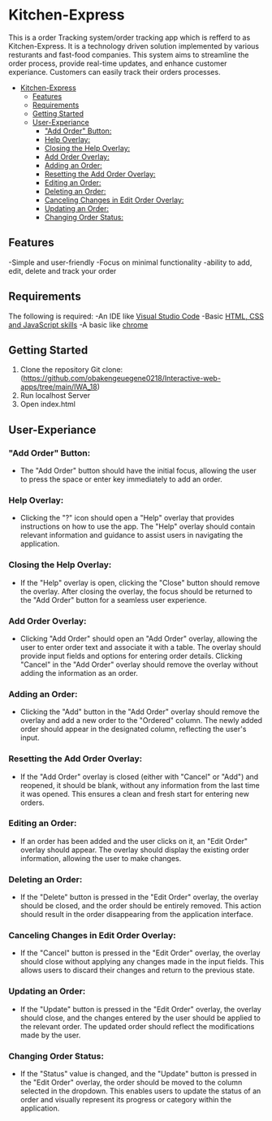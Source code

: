 # Kitchen-Express
This is a order Tracking system/order tracking app which is refferd to as Kitchen-Express. It is a technology driven solution implemented by various resturants and fast-food companies. This system aims to streamline the order process, provide real-time updates, and enhance customer experiance. Customers can easily track their orders processes.
- [Kitchen-Express](#kitchen-express)
  - [Features](#features)
  - [Requirements](#requirements)
  - [Getting Started](#getting-started)
  - [User-Experiance](#user-experiance)
    - ["Add Order" Button:](#add-order-button)
    - [Help Overlay:](#help-overlay)
    - [Closing the Help Overlay:](#closing-the-help-overlay)
    - [Add Order Overlay:](#add-order-overlay)
    - [Adding an Order:](#adding-an-order)
    - [Resetting the Add Order Overlay:](#resetting-the-add-order-overlay)
    - [Editing an Order:](#editing-an-order)
    - [Deleting an Order:](#deleting-an-order)
    - [Canceling Changes in Edit Order Overlay:](#canceling-changes-in-edit-order-overlay)
    - [Updating an Order:](#updating-an-order)
    - [Changing Order Status:](#changing-order-status)
## Features

-Simple and user-friendly
-Focus on minimal functionality
-ability to add, edit, delete and track your order

## Requirements

The following is required:
-An IDE like [Visual Studio Code](https://code.visualstudio.com/)
-Basic [HTML, CSS and JavaScript skills](https://developer.mozilla.org/en-US/docs/Web/JavaScript)
-A basic like [chrome](https://www.google.com/)
## Getting Started
1. Clone the repository
Git clone:(https://github.com/obakengeuegene0218/Interactive-web-apps/tree/main/IWA_18)
2. Run localhost Server
3. Open index.html
## User-Experiance
### "Add Order" Button:
- The "Add Order" button should have the initial focus, allowing the user to press the space or enter key immediately to add an order.
### Help Overlay:
- Clicking the "?" icon should open a "Help" overlay that provides instructions on how to use the app.
The "Help" overlay should contain relevant information and guidance to assist users in navigating the application.
### Closing the Help Overlay:
- If the "Help" overlay is open, clicking the "Close" button should remove the overlay.
After closing the overlay, the focus should be returned to the "Add Order" button for a seamless user experience.
### Add Order Overlay:
- Clicking "Add Order" should open an "Add Order" overlay, allowing the user to enter order text and associate it with a table.
The overlay should provide input fields and options for entering order details.
Clicking "Cancel" in the "Add Order" overlay should remove the overlay without adding the information as an order.
### Adding an Order:
- Clicking the "Add" button in the "Add Order" overlay should remove the overlay and add a new order to the "Ordered" column.
The newly added order should appear in the designated column, reflecting the user's input.
### Resetting the Add Order Overlay:
- If the "Add Order" overlay is closed (either with "Cancel" or "Add") and reopened, it should be blank, without any information from the last time it was opened.
This ensures a clean and fresh start for entering new orders.
### Editing an Order:
- If an order has been added and the user clicks on it, an "Edit Order" overlay should appear.
The overlay should display the existing order information, allowing the user to make changes.
### Deleting an Order:
- If the "Delete" button is pressed in the "Edit Order" overlay, the overlay should be closed, and the order should be entirely removed.
This action should result in the order disappearing from the application interface.
### Canceling Changes in Edit Order Overlay:
- If the "Cancel" button is pressed in the "Edit Order" overlay, the overlay should close without applying any changes made in the input fields.
This allows users to discard their changes and return to the previous state.
### Updating an Order:
- If the "Update" button is pressed in the "Edit Order" overlay, the overlay should close, and the changes entered by the user should be applied to the relevant order.
The updated order should reflect the modifications made by the user.
### Changing Order Status:
- If the "Status" value is changed, and the "Update" button is pressed in the "Edit Order" overlay, the order should be moved to the column selected in the dropdown.
This enables users to update the status of an order and visually represent its progress or category within the application.



